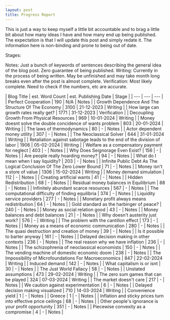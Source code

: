 ```yaml
---
layout: post
title: Progress Report
---
```


This is just a way to keep myself a little bit accountable and to brag a little bit about how many ideas I have and how many end up being published. The expectation is that I will update this post and simply redate it. The information here is non-binding and prone to being out of date.

Stages:

Notes: Just a bunch of keywords of sentences describing the general idea of the blog post. Zero guarantee of being published.
Writing: Currently in the process of being written. May be unfinished and may take month long breaks even after the post is almost complete.
Verification: Most likely complete. Need to check if the numbers, etc are accurate.


| Blog Title | est. Word Count | est. Publishing Date | Stage |
| --- | --- | --- |
| Perfect Cooperation | 190 |  N/A | Notes |
| Growth Dependence And The Structure Of The Economy | 3100 | 21-12-2023 | Writing |
| How large can growth rates really get? | 1771 | 31-12-2023 | Verification |
| Decoupling Growth From Physical Resources | 969 | 10-01-2024 | Writing |
| Money doesnt solve the double concidence of wants problem | 803 | 20-01-2024 | Writing |
| The laws of thermodynamics | 80 | - | Notes |
| Actor dependent money utility | 307 | - | Notes |
| The Neoclassical Solver | 644 | 31-01-2024 | Writing |
| Retaliation against sabotage leads to the end of the division of labor | 1906 | 05-02-2024 | Writing |
| Welfare as a compensatory payment for neglect | 403 | - | Notes |
| Why Does Seignorage Even Exist? | 156 | - | Notes |
| Are people really hoarding money? | 94 | - | Notes |
| What do I mean when I say liquidity? | 203 | - | Notes |
| Infinite Public Debt As The Logical Conclusion Of The Zero Lower Bound | 71 | - | Notes |
| Money isn't a store of value | 1306 | 15-02-2024 | Writing |
| Money demand simulation | 112 | - | Notes |
| Creating artificial wants | 41 | - | Notes |
| Hidden Redistribution | 68 | - | Notes |
| Residual money balances in Equilibrium | 88 | - | Notes |
| Infinitely abundant scarce resources | 567 | - | Notes |
| The computational difficulty of finding equilibria | 374 | - | Notes |
| Liquidity service providers | 277 | - | Notes |
| Monetary profit always means redistribution | 64 | - | Notes |
| Gold standard as the harbinger of peace? | 240 | - | Notes |
| Money as social relation good | 43 | - | Notes |
| Money balances and debt balances | 21 | - | Notes |
| Why doesn't austerity just work? | 576 | - | Writing |
| The problem with the cantillon effect | 173 | - | Notes |
| Money as a means of economic communication | 280 | - | Notes |
| The quasi destruction and creation of money | 39 | - | Notes |
| Is it possible to barter anyway | 161 | - | Notes |
| Delayed decision making in other contexts | 236 | - | Notes |
| The real reason why we have inflation | 236 | - | Notes |
| The schizophrenia of neoclassical economists | 150 | - | Notes |
| The vending machine of domestic economic doom | 238 | - | Notes |
| The Impossibility of Microfoundations For Macroeconomics | 847 | 22-02-2024 | Writing |
| Induced demand | 142 | - | Notes |
| What capitalism is or isnt | 30 | - | Notes |
| The Just World Fallacy | 58 | - | Notes |
| Unstated assumptions | 473 | 29-02-2024 | Writing |
| The zero sum games that can be played | 324 | 07-03-2024 | Writing |
| The market doesn't care | 217 | - | Notes |
| We caution against experimentation | 6 | - | Notes |
| Delayed decision making visualized | 710 | 14-03-2024 | Writing |
| Convenience yield | 1 | - | Notes |
| Greece | 1 | - | Notes |
| Inflation and sticky prices turn into effective price ceilings | 68 | - | Notes |
| Other people's ignorance is your profit opportunity | 351 | - | Notes |
| Piecewise convexity as a compromise | 4 | - | Notes |
